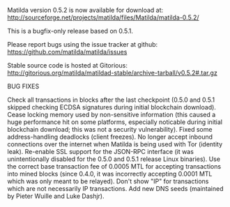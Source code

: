 Matilda version 0.5.2 is now available for download at:
http://sourceforge.net/projects/matilda/files/Matilda/matilda-0.5.2/

This is a bugfix-only release based on 0.5.1.

Please report bugs using the issue tracker at github:
https://github.com/matilda/matilda/issues

Stable source code is hosted at Gitorious:
http://gitorious.org/matilda/matildad-stable/archive-tarball/v0.5.2#.tar.gz

BUG FIXES

Check all transactions in blocks after the last checkpoint (0.5.0 and 0.5.1 skipped checking ECDSA signatures during initial blockchain download).
Cease locking memory used by non-sensitive information (this caused a huge performance hit on some platforms, especially noticable during initial blockchain download; this was
not a security vulnerability).
Fixed some address-handling deadlocks (client freezes).
No longer accept inbound connections over the internet when Matilda is being used with Tor (identity leak).
Re-enable SSL support for the JSON-RPC interface (it was unintentionally disabled for the 0.5.0 and 0.5.1 release Linux binaries).
Use the correct base transaction fee of 0.0005 MTL for accepting transactions into mined blocks (since 0.4.0, it was incorrectly accepting 0.0001 MTL which was only meant to be relayed).
Don't show "IP" for transactions which are not necessarily IP transactions.
Add new DNS seeds (maintained by Pieter Wuille and Luke Dashjr).
